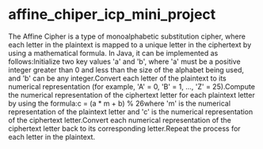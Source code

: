 # affine_chiper_icp_mini_project
The Affine Cipher is a type of monoalphabetic substitution cipher, where each letter in the plaintext is mapped to a unique letter in the ciphertext by using a mathematical formula. In Java, it can be implemented as follows:Initialize two key values 'a' and 'b', where 'a' must be a positive integer greater than 0 and less than the size of the alphabet being used, and 'b' can be any integer.Convert each letter of the plaintext to its numerical representation (for example, 'A' = 0, 'B' = 1, ..., 'Z' = 25).Compute the numerical representation of the ciphertext letter for each plaintext letter by using the formula:c = (a * m + b) % 26where 'm' is the numerical representation of the plaintext letter and 'c' is the numerical representation of the ciphertext letter.Convert each numerical representation of the ciphertext letter back to its corresponding letter.Repeat the process for each letter in the plaintext.
